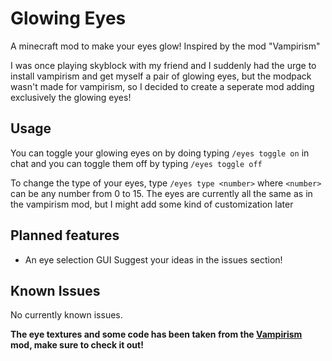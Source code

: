 # Glowing Eyes
A minecraft mod to make your eyes glow! Inspired by the mod "Vampirism"

I was once playing skyblock with my friend and I suddenly had the urge to install vampirism and get myself a pair of glowing eyes, but the modpack wasn't made for vampirism, so I decided to create a seperate mod adding exclusively the glowing eyes!

## Usage
You can toggle your glowing eyes on by doing typing `/eyes toggle on` in chat and you can toggle them off by typing `/eyes toggle off`

To change the type of your eyes, type `/eyes type <number>` where `<number>` can be any number from 0 to 15. The eyes are currently all the same as in the vampirism mod, but I might add some kind of customization later

## Planned features
- An eye selection GUI
Suggest your ideas in the issues section!

## Known Issues
No currently known issues.


**The eye textures and some code has been taken from the [Vampirism](https://github.com/TeamLapen/Vampirism) mod, make sure to check it out!**

